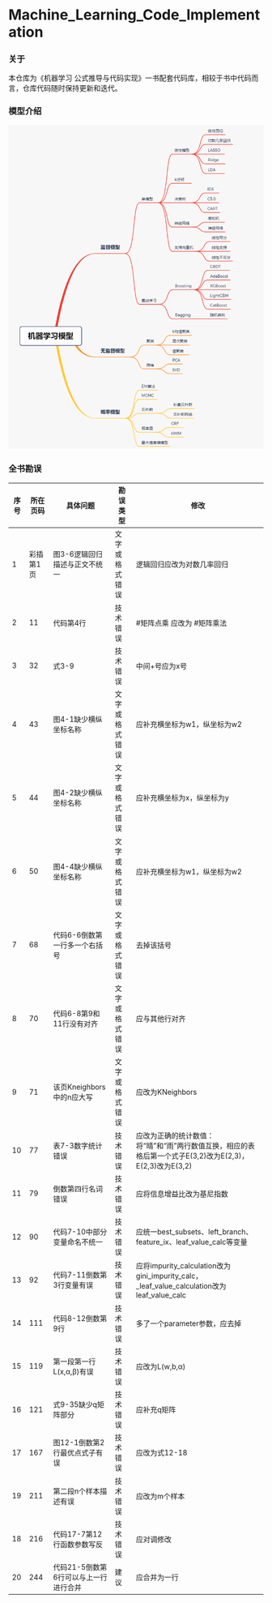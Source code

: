 # Machine_Learning_Code_Implementation

### 关于
本仓库为《机器学习 公式推导与代码实现》一书配套代码库，相较于书中代码而言，仓库代码随时保持更新和迭代。

### 模型介绍
![机器学习模型框架](./ml_xmind.png)

### 全书勘误
|  序号   | 所在页码  | 具体问题 | 勘误类型 | 修改 |
|  ----  | ----  | ----  | ----  | ----  |
| 1  | 彩插第1页 | 图3-6逻辑回归描述与正文不统一 | 文字或格式错误 | 逻辑回归应改为对数几率回归 |
| 2  | 11 | 代码第4行 | 技术错误 | #矩阵点乘 应改为 #矩阵乘法 |
| 3  | 32 | 式3-9 | 技术错误 | 中间+号应为x号 |
| 4  | 43 | 图4-1缺少横纵坐标名称 | 文字或格式错误 | 应补充横坐标为w1，纵坐标为w2 |
| 5  | 44 | 图4-2缺少横纵坐标名称 | 文字或格式错误 | 应补充横坐标为x，纵坐标为y |
| 6  | 50 | 图4-4缺少横纵坐标名称 | 文字或格式错误 | 应补充横坐标为w1，纵坐标为w2 |
| 7  | 68 | 代码6-6倒数第一行多一个右括号 | 文字或格式错误 | 去掉该括号 |
| 8 | 70 | 代码6-8第9和11行没有对齐 | 文字或格式错误  | 应与其他行对齐 |
| 9 | 71 | 该页Kneighbors中的n应大写 | 文字或格式错误 | 应改为KNeighbors |
| 10 | 77 | 表7-3数字统计错误 | 技术错误 | 应改为正确的统计数值：将“晴”和“雨”两行数值互换，相应的表格后第一个式子E(3,2)改为E(2,3)，E(2,3)改为E(3,2) |
| 11 | 79 | 倒数第四行名词错误 | 技术错误 | 应将信息增益比改为基尼指数 |
| 12  | 90 | 代码7-10中部分变量命名不统一 | 技术错误 | 应统一best_subsets、left_branch、feature_ix、leaf_value_calc等变量 |
| 13  | 92 | 代码7-11倒数第3行变量有误 | 技术错误 | 应将impurity_calculation改为gini_impurity_calc，_leaf_value_calculation改为leaf_value_calc |
| 14  | 111 | 代码8-12倒数第9行  | 技术错误  | 多了一个parameter参数，应去掉  |
| 15  | 119 | 第一段第一行L(x,α,β)有误 | 技术错误  | 应改为L(w,b,α) |
| 16 | 121 | 式9-35缺少q矩阵部分  | 技术错误  | 应补充q矩阵 |
| 17  | 167 | 图12-1倒数第2行最优点式子有误 | 技术错误 | 应改为式12-18 |
| 19  | 211 | 第二段n个样本描述有误  | 技术错误 | 应改为m个样本|
| 18  | 216 | 代码17-7第12行函数参数写反 | 技术错误  | 应对调修改 |
| 20  | 244 | 代码21-5倒数第6行可以与上一行进行合并 | 建议 | 应合并为一行 |
